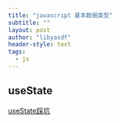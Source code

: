 ```yaml
---
title: "javascript 基本数据类型"
subtitle: ""
layout: post
author: "libyasdf"
header-style: text
tags:
  - js
---
```


## useState
[useState踩坑](https://blog.csdn.net/glorydx/article/details/105676697)  
